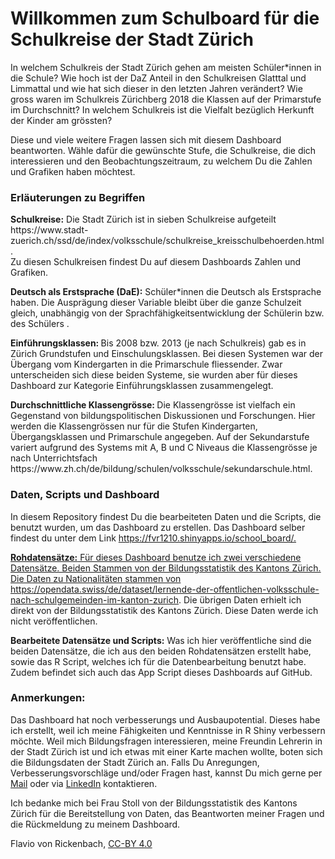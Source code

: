 <h1>Willkommen zum Schulboard f&uuml;r die Schulkreise der Stadt Z&uuml;rich</h1>
<p>In welchem Schulkreis der Stadt Zürich gehen am meisten Sch&uuml;ler*innen in die Schule? Wie hoch ist der DaZ Anteil in den Schulkreisen Glatttal und Limmattal und wie hat sich dieser in den letzten Jahren ver&auml;ndert? Wie gross waren im Schulkreis Z&uuml;richberg 2018 die Klassen auf der Primarstufe im Durchschnitt? In welchem Schulkreis ist die Vielfalt bez&uuml;glich Herkunft der Kinder am gr&ouml;ssten?</p>
<p>Diese und viele weitere Fragen lassen sich mit diesem Dashboard beantworten. W&auml;hle daf&uuml;r die gew&uuml;nschte Stufe, die Schulkreise, die dich interessieren und den Beobachtungszeitraum, zu welchem Du die Zahlen und Grafiken haben m&ouml;chtest.</p>
<h3>Erl&auml;uterungen zu Begriffen</h3>
<p><strong>Schulkreise:</strong> Die Stadt Z&uuml;rich ist in sieben Schulkreise aufgeteilt https://www.stadt-zuerich.ch/ssd/de/index/volksschule/schulkreise_kreisschulbehoerden.html. <br /> Zu diesen Schulkreisen findest Du auf diesem Dashboards Zahlen und Grafiken.</p>
<p><strong>Deutsch als Erstsprache (DaE):</strong> Sch&uuml;ler*innen die Deutsch als Erstsprache haben. Die Ausprägung dieser Variable bleibt &uuml;ber die ganze Schulzeit gleich, unabh&auml;ngig von der Sprachf&auml;higkeitsentwicklung der Sch&uuml;lerin bzw. des Sch&uuml;lers .</p>
<p><strong>Einf&uuml;hrungsklassen: </strong>Bis 2008 bzw. 2013 (je nach Schulkreis) gab es in Z&uuml;rich Grundstufen und Einschulungsklassen. Bei diesen Systemen war der &Uuml;bergang vom Kindergarten in die Primarschule fliessender. Zwar unterscheiden sich diese beiden Systeme, sie wurden aber f&uuml;r dieses Dashboard zur Kategorie Einf&uuml;hrungsklassen zusammengelegt.</p>
<p><strong>Durchschnittliche Klassengrösse: </strong>Die Klassengrösse ist vielfach ein Gegenstand von bildungspolitischen Diskussionen und Forschungen. Hier werden die Klassengrössen nur für die Stufen Kindergarten, Übergangsklassen und Primarschule angegeben. Auf der Sekundarstufe variert aufgrund des Systems mit A, B und C Niveaus die Klassengrösse je nach Unterrichtsfach https://www.zh.ch/de/bildung/schulen/volksschule/sekundarschule.html.</p>
<h3>Daten, Scripts und Dashboard</h3>
<p>In diesem Repository findest Du die bearbeiteten Daten und die Scripts, die benutzt wurden, um das Dashboard zu erstellen. Das Dashboard selber findest du unter dem Link <a href="https://fvr1210.shinyapps.io/school_board/">https://fvr1210.shinyapps.io/school_board/.</p>
<p><strong>Rohdatens&auml;tze:</strong> F&uuml;r dieses Dashboard benutze ich zwei verschiedene Datensätze. Beiden Stammen von der Bildungsstatistik des Kantons Zürich. Die Daten zu Nationalit&auml;ten stammen von https://opendata.swiss/de/dataset/lernende-der-offentlichen-volksschule-nach-schulgemeinden-im-kanton-zurich</a>. Die &uuml;brigen Daten erhielt ich direkt von der Bildungsstatistik des Kantons Z&uuml;rich. Diese Daten werde ich nicht ver&ouml;ffentlichen.</p>
<p><strong>Bearbeitete Datens&auml;tze und Scripts:</strong> Was ich hier ver&ouml;ffentliche sind die beiden Datens&auml;tze, die ich aus den beiden Rohdatens&auml;tzen erstellt habe, sowie das R Script, welches ich f&uuml;r die Datenbearbeitung benutzt habe. Zudem befindet sich auch das App Script dieses Dashboards auf GitHub.</p>
<h3>Anmerkungen:</h3>
<p>Das Dashboard hat noch verbesserungs und Ausbaupotential. Dieses habe ich erstellt, weil ich meine F&auml;higkeiten und Kenntnisse in R Shiny verbessern möchte. Weil mich Bildungsfragen interessieren, meine Freundin Lehrerin in der Stadt Zürich ist und ich etwas mit einer Karte machen wollte, boten sich die Bildungsdaten der Stadt Zürich an. Falls Du Anregungen, Verbesserungsvorschl&auml;ge und/oder Fragen hast, kannst Du mich gerne per <a href="mailto:%20flavio_von_rickenbach@hotmail.com">Mail</a> oder via <a href="http://www.linkedin.com/in/flavio-von-rickenbach-12103b">LinkedIn</a> kontaktieren.</p>
<p>Ich bedanke mich bei Frau Stoll von der Bildungsstatistik des Kantons Zürich für die Bereitstellung von Daten, das Beantworten meiner Fragen und die Rückmeldung zu meinem Dashboard.</p>
<p>Flavio von Rickenbach, <a href="https://creativecommons.org/licenses/by/4.0/deed.de">CC-BY 4.0</a></p>